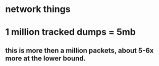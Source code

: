 # network things



# 1 million tracked dumps = 5mb
## this is more then a million packets, about 5-6x more at the lower bound.